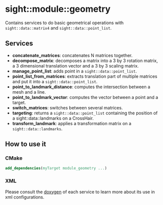 # sight::module::geometry

Contains services to do basic geometrical operations  with `sight::data::matrix4` and `sight::data::point_list`.

## Services

- **concatenate_matrices**: concatenates N matrices together.
- **decompose_matrix**: decomposes a matrix into a 3 by 3 rotation matrix, a 3 dimensional translation vector and a 3 by 3 scaling matrix.
- **manage_point_list**: adds point in a `sight::data::point_list`.
- **point_list_from_matrices**: extracts translation part of multiple matrices and put it into a `sight::data::point_list`.
- **point_to_landmark_distance**: computes the intersection between a mesh and a line.
- **point_to_landmark_vector**: computes the vector between a point and a target.
- **switch_matrices**: switches between several matrices.
- **targeting**: returns a `sight::data::point_list` containing the position of a sight::data::landmarks on a CrossHair.
- **transform_landmark**: applies a transformation matrix on a `sight::data::landmarks`.

## How to use it

### CMake

```cmake
add_dependencies(myTarget module_geometry ...)
```

### XML

Please consult the [doxygen](https://sight.pages.ircad.fr/sight) of each service to learn more about its use in xml configurations.